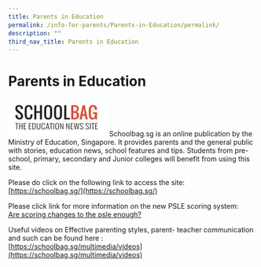 ```yaml
---
title: Parents in Education
permalink: /info-for-parents/Parents-in-Education/permalink/
description: ""
third_nav_title: Parents in Education
---
```

Parents in Education
====================
<img src="/images/schoolbag.jpg" style="width:40%">
Schoolbag.sg is an online publication by the Ministry of Education, Singapore. It provides parents and the general public with stories, education news, school features and tips. Students from pre-school, primary, secondary and Junior colleges will benefit from using this site.

  

Please do click on the following link to access the site:  
[https://schoolbag.sg/](https://schoolbag.sg/)

  

Please click link for more information on the new PSLE scoring system:   
[Are scoring changes to the psle enough?](https://www.schoolbag.edu.sg/story/are-scoring-changes-to-the-psle-enough?utm_source=newsletter&utm_medium=email&utm_campaign=2016%20July#.V5rdg-t97IU)

  

Useful videos on Effective parenting styles, parent- teacher communication and such can be found here :  
[https://schoolbag.sg/multimedia/videos](https://schoolbag.sg/multimedia/videos)
